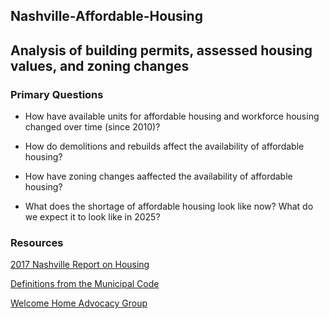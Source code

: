 ## Nashville-Affordable-Housing

## Analysis of building permits, assessed housing values, and zoning changes

### Primary Questions
- How have available units for affordable housing and workforce housing changed over time (since 2010)?

- How do demolitions and rebuilds affect the availability of affordable housing?

- How have zoning changes aaffected the availability of affordable housing?

- What does the shortage of affordable housing look like now? What do we expect it to look like in 2025?


### Resources
[2017 Nashville Report on Housing](https://www.nashville.gov/Portals/0/SiteContent/MayorsOffice/AffordableHousing/Housing%20Nashville%20FINAL.pdf)

[Definitions from the Municipal Code](https://library.municode.com/tn/metro_government_of_nashville_and_davidson_county/codes/code_of_ordinances?nodeId=CD_TIT2AD_DIVVIOTPRPO_CH2.213AFWOHOINGR_2.213.010DE)

[Welcome Home Advocacy Group](https://www.welcomehomenashville.org/)
